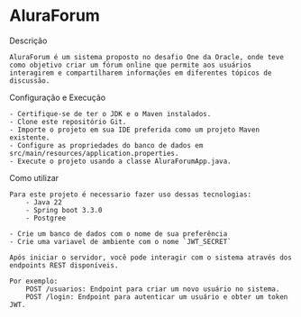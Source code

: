 # AluraForum

Descrição 

    AluraForum é um sistema proposto no desafio One da Oracle, onde teve como objetivo criar um fórum online que permite aos usuários interagirem e compartilharem informações em diferentes tópicos de discussão.

Configuração e Execução

    - Certifique-se de ter o JDK e o Maven instalados.
    - Clone este repositório Git.
    - Importe o projeto em sua IDE preferida como um projeto Maven existente.
    - Configure as propriedades do banco de dados em src/main/resources/application.properties.
    - Execute o projeto usando a classe AluraForumApp.java.
    
Como utilizar

    Para este projeto é necessario fazer uso dessas tecnologias:
        - Java 22
        - Spring boot 3.3.0
        - Postgree
     
    - Crie um banco de dados com o nome de sua preferência
    - Crie uma variavel de ambiente com o nome `JWT_SECRET`
    
    Após iniciar o servidor, você pode interagir com o sistema através dos endpoints REST disponíveis. 

    Por exemplo:
        POST /usuarios: Endpoint para criar um novo usuário no sistema.
        POST /login: Endpoint para autenticar um usuário e obter um token JWT.
    

  

